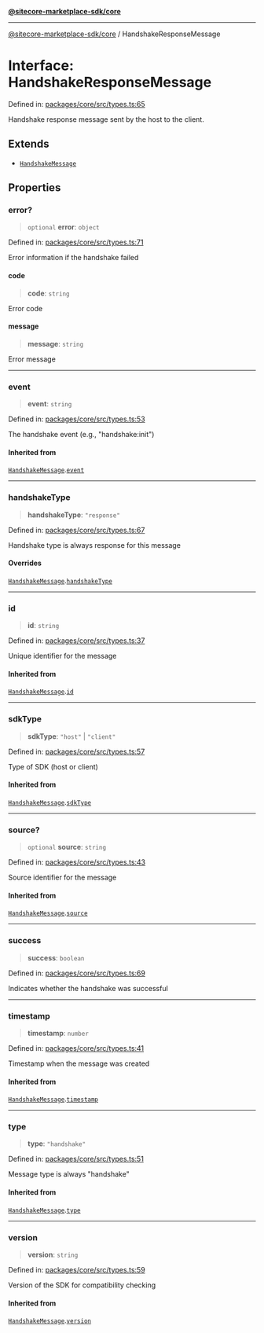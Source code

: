 [**@sitecore-marketplace-sdk/core**](../README.md)

***

[@sitecore-marketplace-sdk/core](../README.md) / HandshakeResponseMessage

# Interface: HandshakeResponseMessage

Defined in: [packages/core/src/types.ts:65](https://github.com/Sitecore/sitecore-marketplace-sdk/blob/52ce51a9eb68c659f71f11d434c89a18a730796e/packages/core/src/types.ts#L65)

Handshake response message sent by the host to the client.

## Extends

- [`HandshakeMessage`](HandshakeMessage.md)

## Properties

### error?

> `optional` **error**: `object`

Defined in: [packages/core/src/types.ts:71](https://github.com/Sitecore/sitecore-marketplace-sdk/blob/52ce51a9eb68c659f71f11d434c89a18a730796e/packages/core/src/types.ts#L71)

Error information if the handshake failed

#### code

> **code**: `string`

Error code

#### message

> **message**: `string`

Error message

***

### event

> **event**: `string`

Defined in: [packages/core/src/types.ts:53](https://github.com/Sitecore/sitecore-marketplace-sdk/blob/52ce51a9eb68c659f71f11d434c89a18a730796e/packages/core/src/types.ts#L53)

The handshake event (e.g., "handshake:init")

#### Inherited from

[`HandshakeMessage`](HandshakeMessage.md).[`event`](HandshakeMessage.md#event)

***

### handshakeType

> **handshakeType**: `"response"`

Defined in: [packages/core/src/types.ts:67](https://github.com/Sitecore/sitecore-marketplace-sdk/blob/52ce51a9eb68c659f71f11d434c89a18a730796e/packages/core/src/types.ts#L67)

Handshake type is always response for this message

#### Overrides

[`HandshakeMessage`](HandshakeMessage.md).[`handshakeType`](HandshakeMessage.md#handshaketype)

***

### id

> **id**: `string`

Defined in: [packages/core/src/types.ts:37](https://github.com/Sitecore/sitecore-marketplace-sdk/blob/52ce51a9eb68c659f71f11d434c89a18a730796e/packages/core/src/types.ts#L37)

Unique identifier for the message

#### Inherited from

[`HandshakeMessage`](HandshakeMessage.md).[`id`](HandshakeMessage.md#id)

***

### sdkType

> **sdkType**: `"host"` \| `"client"`

Defined in: [packages/core/src/types.ts:57](https://github.com/Sitecore/sitecore-marketplace-sdk/blob/52ce51a9eb68c659f71f11d434c89a18a730796e/packages/core/src/types.ts#L57)

Type of SDK (host or client)

#### Inherited from

[`HandshakeMessage`](HandshakeMessage.md).[`sdkType`](HandshakeMessage.md#sdktype)

***

### source?

> `optional` **source**: `string`

Defined in: [packages/core/src/types.ts:43](https://github.com/Sitecore/sitecore-marketplace-sdk/blob/52ce51a9eb68c659f71f11d434c89a18a730796e/packages/core/src/types.ts#L43)

Source identifier for the message

#### Inherited from

[`HandshakeMessage`](HandshakeMessage.md).[`source`](HandshakeMessage.md#source)

***

### success

> **success**: `boolean`

Defined in: [packages/core/src/types.ts:69](https://github.com/Sitecore/sitecore-marketplace-sdk/blob/52ce51a9eb68c659f71f11d434c89a18a730796e/packages/core/src/types.ts#L69)

Indicates whether the handshake was successful

***

### timestamp

> **timestamp**: `number`

Defined in: [packages/core/src/types.ts:41](https://github.com/Sitecore/sitecore-marketplace-sdk/blob/52ce51a9eb68c659f71f11d434c89a18a730796e/packages/core/src/types.ts#L41)

Timestamp when the message was created

#### Inherited from

[`HandshakeMessage`](HandshakeMessage.md).[`timestamp`](HandshakeMessage.md#timestamp)

***

### type

> **type**: `"handshake"`

Defined in: [packages/core/src/types.ts:51](https://github.com/Sitecore/sitecore-marketplace-sdk/blob/52ce51a9eb68c659f71f11d434c89a18a730796e/packages/core/src/types.ts#L51)

Message type is always "handshake"

#### Inherited from

[`HandshakeMessage`](HandshakeMessage.md).[`type`](HandshakeMessage.md#type)

***

### version

> **version**: `string`

Defined in: [packages/core/src/types.ts:59](https://github.com/Sitecore/sitecore-marketplace-sdk/blob/52ce51a9eb68c659f71f11d434c89a18a730796e/packages/core/src/types.ts#L59)

Version of the SDK for compatibility checking

#### Inherited from

[`HandshakeMessage`](HandshakeMessage.md).[`version`](HandshakeMessage.md#version)
